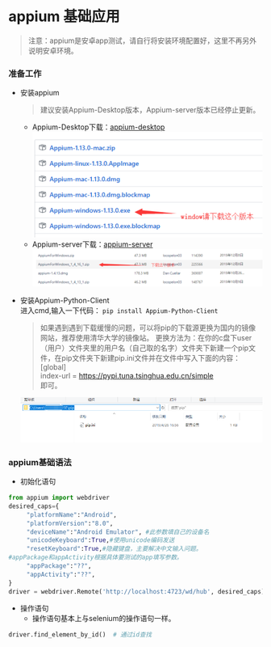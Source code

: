 # appium 基础应用
 > 注意：appium是安卓app测试，请自行将安装环境配置好，这里不再另外说明安卓环境。
### 准备工作
   - 安装appium
     > 建议安装Appium-Desktop版本，Appium-server版本已经停止更新。
        - Appium-Desktop下载：[appium-desktop](https://github.com/appium/appium-desktop/releases)<br>
        ![下载提示](../image/appium-desktop.png)
        - Appium-server下载：[appium-server](https://bitbucket.org/appium/appium.app/downloads/)<br>
        ![下载提示](../image/appium-server.png)
        
   - 安装Appium-Python-Client<br>
       进入cmd,输入一下代码：
       ```pip install Appium-Python-Client```
       >如果遇到遇到下载缓慢的问题，可以将pip的下载源更换为国内的镜像网站，推荐使用清华大学的镜像站。
       更换方法为：在你的c盘下user（用户）文件夹里的用户名（自己取的名字）文件夹下新建一个pip文件，在pip文件夹下新建pip.ini文件并在文件中写入下面的内容：<br>
       \[global]<br>
        index-url = https://pypi.tuna.tsinghua.edu.cn/simple<br>
        即可。
       
      ![图片提示](../image/pip换源.png)
      
### appium基础语法
   - 初始化语句 
```python
from appium import webdriver
desired_caps={
     "platformName":"Android",
     "platformVersion":"8.0",
     "deviceName":"Android Emulator", #此参数填自己的设备名
     "unicodeKeyboard":True,#使用unicode编码发送
     "resetKeyboard":True,#隐藏键盘，主要解决中文输入问题。
#appPackage和appActivity根据具体要测试的app填写参数。
     "appPackage":"??",
     "appActivity":"??",
}
driver = webdriver.Remote('http://localhost:4723/wd/hub', desired_caps)# 启动appium
```
 - 操作语句
   - 操作语句基本上与selenium的操作语句一样。
 ```python
driver.find_element_by_id()  # 通过id查找
```
